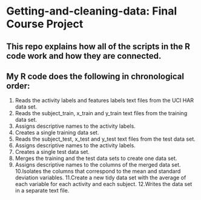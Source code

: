 # Getting-and-cleaning-data: Final Course Project
## This repo explains how all of the scripts in the R code work and how they are connected.

## My R code does the following in chronological order:

1. Reads the activity labels and features labels text files from the UCI HAR data set.
2. Reads the subject_train, x_train and y_train text files from the training data set.
3. Assigns descriptive names to the activity labels.
4. Creates a single training data set.
5. Reads the subject_test, x_test and y_test text files from the test data set.
6. Assigns descriptive names to the activity labels.
7. Creates a single test data set.
8. Merges the training and the test data sets to create one data set.
9. Assigns descriptive names to the columns of the merged data set.
10.Isolates the columns that correspond to the mean and standard deviation variables.
11.Create a new tidy data set with the average of each variable for each activity and each subject.
12.Writes the data set in a separate text file.


